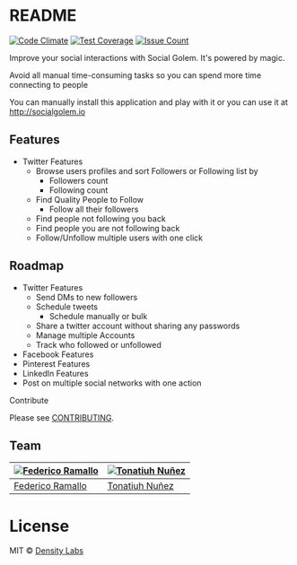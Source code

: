 # README
[![Code Climate](https://codeclimate.com/github/densitylabs/socialgolem/badges/gpa.svg)](https://codeclimate.com/github/densitylabs/socialgolem)
[![Test Coverage](https://codeclimate.com/github/densitylabs/socialgolem/badges/coverage.svg)](https://codeclimate.com/github/densitylabs/socialgolem/coverage)
[![Issue Count](https://codeclimate.com/github/densitylabs/socialgolem/badges/issue_count.svg)](https://codeclimate.com/github/densitylabs/socialgolem)

Improve your social interactions with Social Golem. It's powered by magic.

Avoid all manual time-consuming tasks so you can spend more time connecting to people

You can manually install this application and play with it or you can use it at http://socialgolem.io

## Features

* Twitter Features
  * Browse users profiles and sort Followers or Following list by
    * Followers count
    * Following count
  * Find Quality People to Follow
    * Follow all their followers
  * Find people not following you back
  * Find people you are not following back
  * Follow/Unfollow multiple users with one click

## Roadmap

* Twitter Features
  * Send DMs to new followers
  * Schedule tweets
    * Schedule manually or bulk
  * Share a twitter account without sharing any passwords
  * Manage multiple Accounts
  * Track who followed or unfollowed
* Facebook Features
* Pinterest Features
* LinkedIn Features
* Post on multiple social networks with one action

Contribute

Please see [CONTRIBUTING](CONTRIBUTING.md).

## Team

[![Federico Ramallo](http://0.gravatar.com/avatar/5a6be874053e8d02d527ec17ab3b76f0)](https://densitylabs.io) | [![Tonatiuh Nuñez](http://2.gravatar.com/avatar/acd8703511cd5073e6d24884dd8fd1d5)](https://densitylabs.io)
---|---
[Federico Ramallo](https://densitylabs.io) | [Tonatiuh Nuñez](https://densitylabs.io)


# License

MIT © [Density Labs](http://densitylabs.io)
